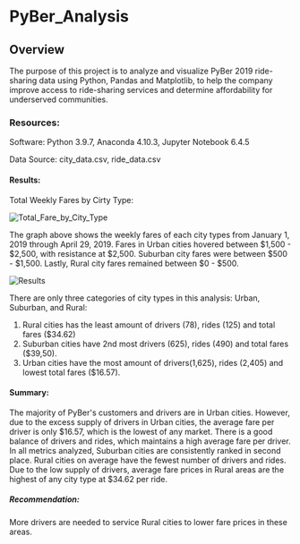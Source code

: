 # PyBer_Analysis

## Overview 
The purpose of this project is to analyze and visualize PyBer 2019 ride-sharing data using Python, Pandas and Matplotlib, to help the company improve access to ride-sharing services and determine affordability for underserved communities.

### Resources: 
Software: Python 3.9.7, Anaconda 4.10.3, Jupyter Notebook 6.4.5 


Data Source: city_data.csv, ride_data.csv

#### Results: 

Total Weekly Fares by Cirty Type:

![Total_Fare_by_City_Type](https://user-images.githubusercontent.com/101952961/184518659-486be4f8-eb1a-4e6d-bcd6-6c353012a097.PNG)

The graph above shows the weekly fares of each city types from January 1, 2019 through April 29, 2019. Fares in Urban cities hovered between $1,500 - $2,500, with resistance at $2,500. Suburban city fares were between $500 - $1,500. Lastly, Rural city fares remained between $0 - $500.



![Results](https://user-images.githubusercontent.com/101952961/184518633-f10d712b-ee21-49b6-a681-86ec8b399004.PNG)

There are only three categories of city types in this analysis: Urban, Suburban, and Rural:
1. Rural cities has the least amount of drivers (78), rides (125) and total fares ($34.62)
2. Suburban cities have 2nd most drivers (625), rides (490) and total fares ($39,50).
3. Urban cities have the most amount of drivers(1,625), rides (2,405) and lowest total fares ($16.57). 

#### Summary: 
The majority of PyBer's customers and drivers are in Urban cities. However, due to the excess supply of drivers in Urban cities, the average fare per driver is only $16.57, which is the lowest of any market. There is a good balance of drivers and rides, which maintains a high average fare per driver. In all metrics analyzed, Suburban cities are consistently ranked in second place. Rural cities on average have the fewest number of drivers and rides. Due to the low supply of drivers, average fare prices in Rural areas are the highest of any city type at $34.62 per ride.

##### Recommendation: 

More drivers are needed to service Rural cities to lower fare prices in these areas.


